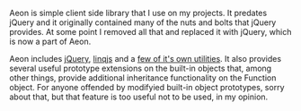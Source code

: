 Aeon is simple client side library that I use on my projects. It predates jQuery and it originally contained many of the nuts and bolts that jQuery provides. At some point I removed all that and replaced it with jQuery, which is now a part of Aeon.

Aeon includes <a href="http://jquery.com/">jQuery</a>, <a href="http://linqjs.codeplex.com/">linqjs</a> and a <a href="https://github.com/igorfrance/Aeon">few of it's own utilities</a>. It also provides several useful prototype extensions on the built-in objects that, among other things, provide additional inheritance functionality on the Function object. For anyone offended by modifyied
built-in object prototypes, sorry about that, but that feature is too useful not to be used, in my opinion.
